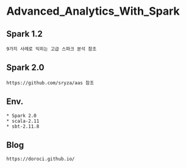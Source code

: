 # Advanced_Analytics_With_Spark

## Spark 1.2
```
9가지 사례로 익히는 고급 스파크 분석 참조
```
## Spark 2.0
```
https://github.com/sryza/aas 참조
```
## Env.
```
* Spark 2.0
* scala-2.11
* sbt-2.11.8
```

## Blog
```
https://doroci.github.io/
```